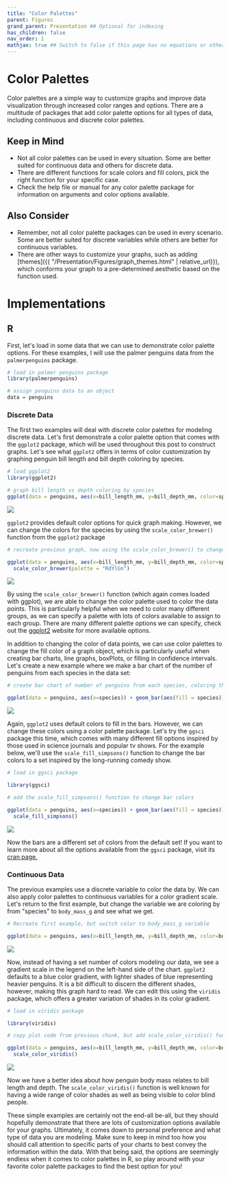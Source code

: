```yaml
---
title: "Color Palettes"
parent: Figures
grand_parent: Presentation ## Optional for indexing
has_children: false
nav_order: 1
mathjax: true ## Switch to false if this page has no equations or other math rendering.
---
```


# Color Palettes

Color palettes are a simple way to customize graphs and improve data visualization through increased color ranges and options. There are a multitude of packages that add color palette options for all types of data, including continuous and discrete color palettes.

## Keep in Mind

-   Not all color palettes can be used in every situation. Some are better suited for continuous data and others for discrete data.
-   There are different functions for scale colors and fill colors, pick the right function for your specific case.
-   Check the help file or manual for any color palette package for information on arguments and color options available.

## Also Consider

-   Remember, not all color palette packages can be used in every scenario. Some are better suited for discrete variables while others are better for continuous variables.
-   There are other ways to customize your graphs, such as adding [themes]({{ "/Presentation/Figures/graph_themes.html" \| relative_url}}), which conforms your graph to a pre-determined aesthetic based on the function used.

# Implementations

## R

First, let's load in some data that we can use to demonstrate color palette options. For these examples, I will use the palmer penguins data from the `palmerpenguins` package.

```r
# load in palmer penguins package
library(palmerpenguins)

# assign penguins data to an object
data = penguins
```

### Discrete Data

The first two examples will deal with discrete color palettes for modeling discrete data. Let's first demonstrate a color palette option that comes with the `ggplot2` package, which will be used throughout this post to construct graphs. Let's see what `ggplot2` offers in terms of color customization by graphing penguin bill length and bill depth coloring by species.

```r
# load ggplot2
library(ggplot2)

# graph bill length vs depth coloring by species
ggplot(data = penguins, aes(x=bill_length_mm, y=bill_depth_mm, color=species)) + geom_point()
```

![](https://github.com/LOST-STATS/LOST-STATS.github.io/raw/master/Presentation/Figures/Images/Color_Palettes/r_palettes_1.png)

`ggplot2` provides default color options for quick graph making. However, we can change the colors for the species by using the `scale_color_brewer()` function from the `ggplot2` package

```r
# recreate previous graph, now using the scale_color_brewer() to change color palette

ggplot(data = penguins, aes(x=bill_length_mm, y=bill_depth_mm, color=species)) + geom_point() +
  scale_color_brewer(palette = "RdYlGn")
  ```

![](https://github.com/LOST-STATS/LOST-STATS.github.io/raw/master/Presentation/Figures/Images/Color_Palettes/r_palettes_2.png)

By using the `scale_color_brewer()` function (which again comes loaded with ggplot), we are able to change the color palette used to color the data points. This is particularly helpful when we need to color many different groups, as we can specify a palette with lots of colors available to assign to each group. There are many different palette options we can specify, check out the [ggplot2](https://ggplot2.tidyverse.org/reference/scale_brewer.html#ref-usage) website for more available options.

In addition to changing the color of data points, we can use color palettes to change the fill color of a graph object, which is particularly useful when creating bar charts, line graphs, boxPlots, or filling in confidence intervals. Let's create a new example where we make a bar chart of the number of penguins from each species in the data set:

```r
# create bar chart of number of penguins from each species, coloring the fill of the bars by species

ggplot(data = penguins, aes(x=species)) + geom_bar(aes(fill = species)) 
```

![](https://github.com/LOST-STATS/LOST-STATS.github.io/raw/master/Presentation/Figures/Images/Color_Palettes/r_palettes_3.png)

Again, `ggplot2` uses default colors to fill in the bars. However, we can change these colors using a color palette package. Let's try the `ggsci` package this time, which comes with many different fill options inspired by those used in science journals and popular tv shows. For the example below, we'll use the `scale_fill_simpsons()` function to change the bar colors to a set inspired by the long-running comedy show.

```r
# load in ggsci package

library(ggsci)

# add the scale_fill_simpsons() function to change bar colors

ggplot(data = penguins, aes(x=species)) + geom_bar(aes(fill = species)) + 
  scale_fill_simpsons()
 ```

![](https://github.com/LOST-STATS/LOST-STATS.github.io/raw/master/Presentation/Figures/Images/Color_Palettes/r_palettes_4.png)

Now the bars are a different set of colors from the default set! If you want to learn more about all the options available from the `ggsci` package, visit its [cran page.](https://cran.r-project.org/web/packages/ggsci/vignettes/ggsci.html)

### Continuous Data

The previous examples use a discrete variable to color the data by. We can also apply color palettes to continuous variables for a color gradient scale. Let's return to the first example, but change the variable we are coloring by from "species" to `body_mass_g` and see what we get.

```r
# Recreate first example, but switch color to body_mass_g variable

ggplot(data = penguins, aes(x=bill_length_mm, y=bill_depth_mm, color=body_mass_g)) + geom_point()
```

![](https://github.com/LOST-STATS/LOST-STATS.github.io/raw/master/Presentation/Figures/Images/Color_Palettes/r_palettes_5.png)

Now, instead of having a set number of colors modeling our data, we see a gradient scale in the legend on the left-hand side of the chart. `ggplot2` defaults to a blue color gradient, with lighter shades of blue representing heavier penguins. It is a bit difficult to discern the different shades, however, making this graph hard to read. We can edit this using the `viridis` package, which offers a greater variation of shades in its color gradient.

```r
# load in viridis package

library(viridis)

# copy plot code from previous chunk, but add scale_color_viridis() function

ggplot(data = penguins, aes(x=bill_length_mm, y=bill_depth_mm, color=body_mass_g)) + geom_point() + 
  scale_color_viridis() 
 ```

![](https://github.com/LOST-STATS/LOST-STATS.github.io/raw/master/Presentation/Figures/Images/Color_Palettes/r_palettes_6.png)

Now we have a better idea about how penguin body mass relates to bill length and depth. The `scale_color_viridis()` function is well known for having a wide range of color shades as well as being visible to color blind people.

These simple examples are certainly not the end-all be-all, but they should hopefully demonstrate that there are lots of customization options available for your graphs. Ultimately, it comes down to personal preference and what type of data you are modeling. Make sure to keep in mind too how you should call attention to specific parts of your charts to best convey the information within the data. With that being said, the options are seemingly endless when it comes to color palettes in R, so play around with your favorite color palette packages to find the best option for you!
